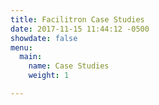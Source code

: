 ```yaml
---
title: Facilitron Case Studies
date: 2017-11-15 11:44:12 -0500
showdate: false
menu:
  main:
    name: Case Studies
    weight: 1

---
```

